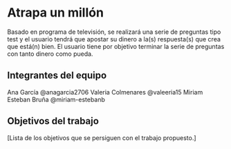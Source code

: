 # Atrapa un millón

Basado en programa de televisión, se realizará una serie de preguntas tipo test y el usuario tendrá que apostar su dinero a la(s) respuesta(s) que crea que está(n) bien. El usuario tiene por objetivo terminar la serie de preguntas con tanto dinero como pueda.

## Integrantes del equipo

Ana García @anagarcia2706
Valeria Colmenares @valeeria15
Miriam Esteban Bruña @miriam-estebanb

## Objetivos del trabajo

[Lista de los objetivos que se persiguen con el trabajo propuesto.]
